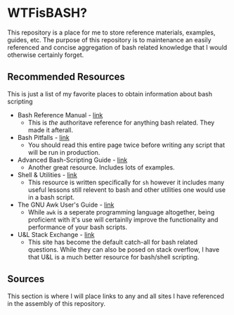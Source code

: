 # WTFisBASH?

This repository is a place for me to store reference materials, examples, guides, etc.  The purpose of this repository
is to maintenance an easily referenced and concise aggregation of bash related knowledge that I would otherwise
certainly forget.

## Recommended Resources

This is just a list of my favorite places to obtain information about bash scripting

* Bash Reference Manual - [link](https://www.gnu.org/software/bash/manual/bash.html)
  * This is *the* authoritave reference for anything bash related.  They made it afterall.
* Bash Pitfalls - [link](http://mywiki.wooledge.org/BashPitfalls) 
  * You should read this entire page twice before writing any script that will be run in production.
* Advanced Bash-Scripting Guide - [link](http://tldp.org/LDP/abs/html/)
  * Another great resource.  Includes lots of examples.
* Shell & Utilities - [link](http://pubs.opengroup.org/onlinepubs/9699919799.2016edition/utilities/contents.html)
  * This resource is written specifically for `sh` however it includes many useful lessons still relevent to bash and
  other utilities one would use in a bash script.
* The GNU Awk User's Guide - [link](https://www.gnu.org/software/gawk/manual/gawk.html)
  * While `awk` is a seperate programming language altogether, being proficient with it's use will certainlly improve
  the functionality and performance of your bash scripts.
* U&L Stack Exchange - [link](https://unix.stackexchange.com/)
  * This site has become the default catch-all for bash related questions.  While they can also be posed on
  stack overflow, I have that U&L is a much better resource for bash/shell scripting.

## Sources

This section is where I will place links to any and all sites I have referenced in the assembly of this repository.


